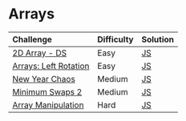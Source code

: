 # Arrays

| Challenge                                                                                       | Difficulty | Solution                              |
| :---------------------------------------------------------------------------------------------- | :--------- | :------------------------------------ |
| [2D Array - DS](https://www.hackerrank.com/challenges/2d-array/problem)                         | Easy       | [JS](./2d-array-ds/index.js)          |
| [Arrays: Left Rotation](https://www.hackerrank.com/challenges/ctci-array-left-rotation/problem) | Easy       | [JS](./arrays-left-rotation/index.js) |
| [New Year Chaos](https://www.hackerrank.com/challenges/new-year-chaos/problem)                  | Medium     | [JS](./new-year-chaos/index.js)       |
| [Minimum Swaps 2](https://www.hackerrank.com/challenges/minimum-swaps-2/problem)                | Medium     | [JS](./minimum-swaps-2/index.js)      |
| [Array Manipulation](https://www.hackerrank.com/challenges/crush/problem)                       | Hard       | [JS](./array-manipulation/index.js)   |
